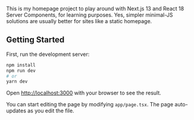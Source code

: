 This is my homepage project to play around with Next.js 13 and React 18 Server Components, for learning purposes. Yes, simpler minimal-JS solutions are usually better for sites like a static homepage.

## Getting Started

First, run the development server:

```bash
npm install
npm run dev
# or
yarn dev
```

Open [http://localhost:3000](http://localhost:3000) with your browser to see the result.

You can start editing the page by modifying `app/page.tsx`. The page auto-updates as you edit the file.

